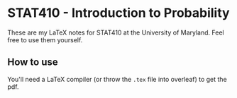 # STAT410 - Introduction to Probability

These are my LaTeX notes for STAT410 at the University of Maryland. Feel free to
use them yourself.

## How to use

You'll need a LaTeX compiler (or throw the `.tex` file into overleaf) to get the
pdf.
